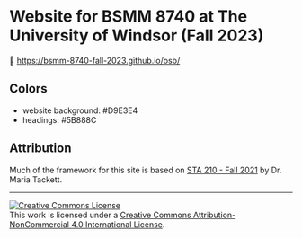 # Website for BSMM 8740 at The University of Windsor (Fall 2023)

🔗 https://bsmm-8740-fall-2023.github.io/osb/

## Colors

-   website background: #D9E3E4
-   headings: #5B888C

## Attribution

Much of the framework for this site is based on [STA 210 - Fall 2021](https://github.com/sta210-fa21/) by Dr. Maria Tackett.

<hr>

<a rel="license" href="http://creativecommons.org/licenses/by-nc/4.0/"><img src="https://i.creativecommons.org/l/by-nc/4.0/88x31.png" alt="Creative Commons License" style="border-width:0"/></a><br />This work is licensed under a <a rel="license" href="http://creativecommons.org/licenses/by-nc/4.0/">Creative Commons Attribution-NonCommercial 4.0 International License</a>.
